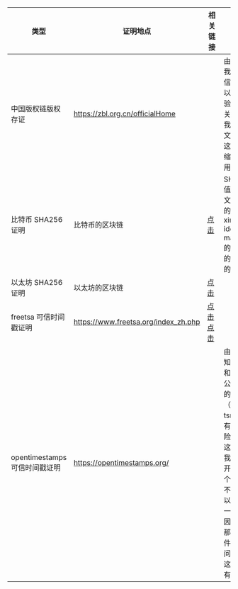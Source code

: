 | 类型 | 证明地点 | 相关链接 | 说明 |
| ---- | ---- | ---- | ---- |
| 中国版权链版权存证 | https://zbl.org.cn/officialHome | &nbsp;&nbsp;&nbsp;&nbsp;&nbsp; | 由于包含我的个人信息，所以不公开验证的相关信息。我存证的文件不是这里的压缩包，不用试了。 |
| 比特币 SHA256 证明 | 比特币的区块链 | [点击](https://www.blockchain.com/explorer/transactions/btc/07c24b3472d8c4bc3eb042738d61f2e6ce0aa6cb5e58b04474c3ee7fcf83880d) | SHA256 值是这个文件夹下的 xinxiang-idea-main.zip 的。下面的以太坊的一样。 |
| 以太坊 SHA256 证明 | 以太坊的区块链 | [点击](https://etherscan.io/tx/0xaeaa9043f52df6dd81331990c2fd8b79fcbffdb501fd7d527a7e938a8044b97f) | |
| freetsa 可信时间戳证明 | https://www.freetsa.org/index_zh.php | [点击](2024-12-12/xinxiang-idea-main_zip.tsq) [点击](2024-12-12/xinxiang-idea-main_zip.tsr) | |
| opentimestamps 可信时间戳证明 | https://opentimestamps.org/ | | 由于我不知道这个和上一个公开相关的文件（tsq、tsr、ots）有什么风险，所以这个文件我没有公开。这两个好像差不多，所以万一上一个确实因为公开那两个文件出什么问题的话这个还能有效。 |
